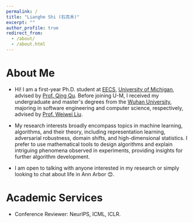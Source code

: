```yaml
---
permalink: /
title: "Lianghe Shi (石亮禾)"
excerpt: ""
author_profile: true
redirect_from: 
  - /about/
  - /about.html
---
```


<!-- ![myimg](https://github.com/Heimine/Heimine.github.io/blob/master/images/profile_photo.JPG?raw=true){: width="350px" style="float:right; padding-left:30px" } -->

# About Me
* Hi! I am a first-year Ph.D. student at [EECS](https://eecs.engin.umich.edu/), [University of Michigan](https://umich.edu/), advised by [Prof. Qing Qu](https://qingqu.engin.umich.edu/). Before joining U-M, I received my undergraduate and master's degrees from the [Wuhan University](https://en.whu.edu.cn/), majoring in software engineering and computer science, respectively, advised by [Prof. Weiwei Liu](https://sites.google.com/site/weiweiliuhomepage/).

* My research interests broadly encompass topics in machine learning, algorithms, and their theory, including representation learning, adversarial robustness, domain shifts, and high-dimensional statistics. I prefer to use mathematical tools to design algorithms and explain intriguing phenomena observed in experiments, providing insights for further algorithm development.

* I am open to talking with anyone interested in my research or simply looking to chat about life in Ann Arbor 😊.


# Academic Services
* Conference Reviewer: NeurIPS, ICML, ICLR.
